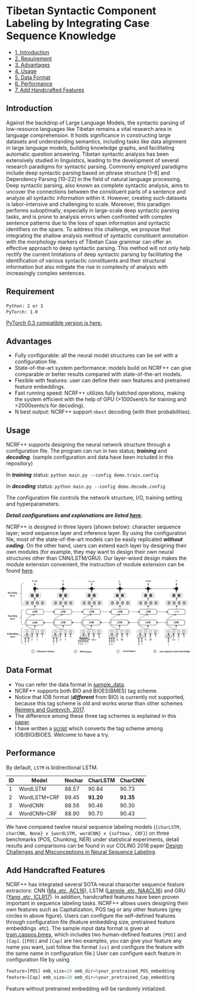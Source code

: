 

# Tibetan Syntactic Component Labeling by Integrating Case Sequence Knowledge


* [1. Introduction](#Introduction)
* [2. Requirement](#Requirement)
* [3. Advantages](#Advantages)
* [4. Usage](#Usage)
* [5. Data Format](#Data-Format)
* [6. Performance](#Performance)
* [7. Add Handcrafted Features](#Add-Handcrafted-Features)


## Introduction

Against the backdrop of Large Language Models, the syntactic parsing of low-resource languages like Tibetan remains a vital research area in language comprehension. It holds significance in constructing large datasets and understanding semantics, including tasks like data alignment in large language models, building knowledge graphs, and facilitating automatic question answering.
Tibetan syntactic analysis has been extensively studied in linguistics, leading to the development of several research paradigms for syntactic parsing. Commonly employed paradigms include deep syntactic parsing based on phrase structure [1–8] and Dependency Parsing [10–22] in the field of natural language processing. Deep syntactic parsing, also known as complete syntactic analysis, aims to uncover the connections between the constituent parts of a sentence and analyze all syntactic information within it. However, creating such datasets is labor-intensive and challenging to scale. Moreover, this paradigm performs suboptimally, especially in large-scale deep syntactic parsing tasks, and is prone to analysis errors when confronted with complex sentence patterns due to the loss of span information and syntactic identifiers on the spans. To address this challenge, we propose that integrating the shallow analysis method of syntactic constituent annotation with the morphology markers of Tibetan Case grammar  can offer an effective approach to deep syntactic parsing. This method will not only help rectify the current limitations of deep syntactic parsing by facilitating the identification of various syntactic constituents and their structural information but also mitigate the rise in complexity of analysis with increasingly complex sentences.


## Requirement

	Python: 2 or 3  
	PyTorch: 1.0 

[PyTorch 0.3 compatible version is here.](https://github.com/jiesutd/NCRFpp/tree/PyTorch0.3)


## Advantages

* Fully configurable: all the neural model structures can be set with a configuration file.
* State-of-the-art system performance: models build on NCRF++ can give comparable or better results compared with state-of-the-art models.
* Flexible with features: user can define their own features and pretrained feature embeddings.
* Fast running speed: NCRF++ utilizes fully batched operations, making the system efficient with the help of GPU (>1000sent/s for training and >2000sents/s for decoding).
* N best output: NCRF++ support `nbest` decoding (with their probabilities).


## Usage

NCRF++ supports designing the neural network structure through a configuration file. The program can run in two status; ***training*** and ***decoding***. (sample configuration and data have been included in this repository)  

In ***training*** status:
`python main.py --config demo.train.config`

In ***decoding*** status:
`python main.py --config demo.decode.config`

The configuration file controls the network structure, I/O, training setting and hyperparameters. 

***Detail configurations and explanations are listed [here](readme/Configuration.md).***

NCRF++ is designed in three layers (shown below): character sequence layer; word sequence layer and inference layer. By using the configuration file, most of the state-of-the-art models can be easily replicated ***without coding***. On the other hand, users can extend each layer by designing their own modules (for example, they may want to design their own neural structures other than CNN/LSTM/GRU). Our layer-wised design makes the module extension convenient, the instruction of module extension can be found [here](readme/Extension.md).

![alt text](readme/model1.jpg "Layer-size design")


## Data Format

* You can refer the data format in [sample_data](sample_data). 
* NCRF++ supports both BIO and BIOES(BMES) tag scheme.  
* Notice that IOB format (***different*** from BIO) is currently not supported, because this tag scheme is old and works worse than other schemes [Reimers and Gurevych, 2017](https://arxiv.org/pdf/1707.06799.pdf). 
* The difference among these three tag schemes is explained in this [paper](https://arxiv.org/pdf/1707.06799.pdf).
* I have written a [script](utils/tagSchemeConverter.py) which converts the tag scheme among IOB/BIO/BIOES. Welcome to have a try. 


## Performance



By default, `LSTM` is bidirectional LSTM.    

|ID| Model | Nochar | CharLSTM |CharCNN   
|---|--------- | --- | --- | ------    
|1| WordLSTM | 88.57 | 90.84 | 90.73  
|2| WordLSTM+CRF | 89.45 | **91.20** | **91.35** 
|3| WordCNN |  88.56| 90.46 | 90.30  
|4| WordCNN+CRF |  88.90 | 90.70 | 90.43  

We have compared twelve neural sequence labeling models (`{charLSTM, charCNN, None} x {wordLSTM, wordCNN} x {softmax, CRF}`) on three benchmarks (POS, Chunking, NER) under statistical experiments, detail results and comparisons can be found in our COLING 2018 paper [Design Challenges and Misconceptions in Neural Sequence Labeling](https://arxiv.org/abs/1806.04470).
 

## Add Handcrafted Features

NCRF++ has integrated several SOTA neural characrter sequence feature extractors: CNN ([Ma .etc, ACL16](http://www.aclweb.org/anthology/P/P16/P16-1101.pdf)), LSTM ([Lample .etc, NAACL16](http://www.aclweb.org/anthology/N/N16/N16-1030.pdf)) and GRU ([Yang .etc, ICLR17](https://arxiv.org/pdf/1703.06345.pdf)). In addition, handcrafted features have been proven important in sequence labeling tasks. NCRF++ allows users designing their own features such as Capitalization, POS tag or any other features (grey circles in above figure). Users can configure the self-defined features through configuration file (feature embedding size, pretrained feature embeddings .etc). The sample input data format is given at [train.cappos.bmes](sample_data/train.cappos.bmes), which includes two human-defined features `[POS]` and `[Cap]`. (`[POS]` and `[Cap]` are two examples, you can give your feature any name you want, just follow the format `[xx]` and configure the feature with the same name in configuration file.)
User can configure each feature in configuration file by using 

```Python
feature=[POS] emb_size=20 emb_dir=%your_pretrained_POS_embedding
feature=[Cap] emb_size=20 emb_dir=%your_pretrained_Cap_embedding
```

Feature without pretrained embedding will be randomly initialized.



